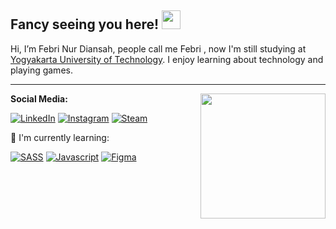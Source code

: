 ## Fancy seeing you here! <img src="https://raw.githubusercontent.com/aemmadi/aemmadi/master/wave.gif" width="30">

Hi, I’m Febri Nur Diansah, people call me Febri , now I'm still studying at [Yogyakarta University of Technology](https://uty.ac.id/). I enjoy learning about technology and playing games.

---
<img align='right' src='https://user-images.githubusercontent.com/5713670/87202985-820dcb80-c2b6-11ea-9f56-7ec461c497c3.gif' width='200"'>

**Social Media:**

<!-- [![Gmail](https://img.shields.io/badge/febrinurdiansah0@gmail.com-D14836?style=flat-square&logo=gmail&logoColor=white)](mailto:febrinurdiansah0@gmail.com) -->
[![LinkedIn](https://img.shields.io/badge/febrinurdiansah-%230077B5.svg?style=flat-square&logo=linkedin&logoColor=white)](https://www.linkedin.com/in/febri-nur-diansah-776599210/)
[![Instagram](https://img.shields.io/badge/febrinrdsh_-%23E4405F.svg?style=flat-square&logo=Instagram&logoColor=white)](https://www.instagram.com/febrinrdsh_/?hl=id)
[![Steam](https://img.shields.io/badge/Monochiv-%23000000.svg?style=flat-square&logo=steam&logoColor=white)](https://steamcommunity.com/id/monochiv/)
<!-- [![GitHub](https://img.shields.io/badge/febrinurdiansah-%23121011.svg?style=flat-square&logo=github&logoColor=white)](https://github.com/febrinurdiansah) -->

:page_with_curl: I'm currently learning:

[![SASS](https://img.shields.io/badge/Sass-CC6699?style=for-the-badge&logo=sass&logoColor=white)](https://sass-lang.com/)
[![Javascript](https://img.shields.io/badge/JavaScript-323330?style=for-the-badge&logo=javascript&logoColor=F7DF1E)](https://www.javascript.com/)
[![Figma](https://img.shields.io/badge/Figma-F24E1E?style=for-the-badge&logo=figma&logoColor=white)](https://www.figma.com/)

<!-- [![ula](https://raw.githubusercontent.com/yourtulloh/yourtulloh/master/github-contribution-grid-snake.svg)](https://github.com/febrinurdiansah) -->
<!-- [![My Awesome Stats](https://awesome-github-stats.azurewebsites.net/user-stats/febrinurdiansah?cardType=github&theme=ocean-dark&hide=contribs)](https://git.io/awesome-stats-card) -->

<!---
febrinurdiansah/febrinurdiansah is a ✨ special ✨ repository because its `README.md` (this file) appears on your GitHub profile.
You can click the Preview link to take a look at your changes.
--->
